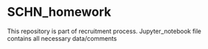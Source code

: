 # SCHN_homework
This repository is part of recruitment process.
Jupyter_notebook file contains all necessary data/comments
